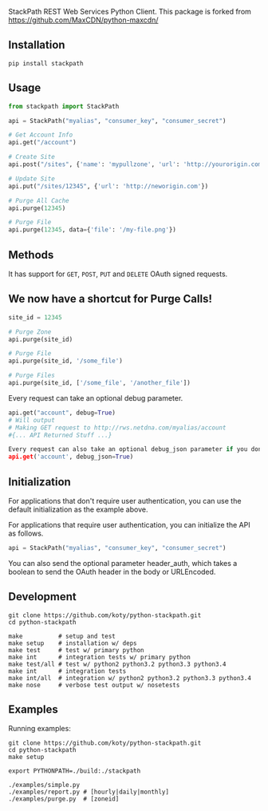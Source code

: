 StackPath REST Web Services Python Client. This package is forked from https://github.com/MaxCDN/python-maxcdn/

Installation
------------

```
pip install stackpath
```

Usage
-----

```python
from stackpath import StackPath

api = StackPath("myalias", "consumer_key", "consumer_secret")

# Get Account Info
api.get("/account")

# Create Site
api.post("/sites", {'name': 'mypullzone', 'url': 'http://yourorigin.com', 'compress': '1'})

# Update Site
api.put("/sites/12345", {'url': 'http://neworigin.com'})

# Purge All Cache
api.purge(12345)

# Purge File
api.purge(12345, data={'file': '/my-file.png'})

```

Methods
-------

It has support for `GET`, `POST`, `PUT` and `DELETE` OAuth signed requests.

We now have a shortcut for Purge Calls!
--------------------------------------

```python
site_id = 12345

# Purge Zone
api.purge(site_id)

# Purge File
api.purge(site_id, '/some_file')

# Purge Files
api.purge(site_id, ['/some_file', '/another_file'])
```

Every request can take an optional debug parameter.
```python
api.get("account", debug=True)
# Will output
# Making GET request to http://rws.netdna.com/myalias/account
#{... API Returned Stuff ...}

Every request can also take an optional debug_json parameter if you don't like the exception based errors.
api.get('account', debug_json=True)
```


Initialization
--------------

For applications that don't require user authentication,
you can use the default initialization as the example above.

For applications that require user authentication, you can
initialize the API as follows.

```python
api = StackPath("myalias", "consumer_key", "consumer_secret")
```

You can also send the optional parameter header_auth, which takes a boolean
to send the OAuth header in the body or URLEncoded.

Development
-----------

```
git clone https://github.com/koty/python-stackpath.git
cd python-stackpath

make          # setup and test
make setup    # installation w/ deps
make test     # test w/ primary python
make int      # integration tests w/ primary python
make test/all # test w/ python2 python3.2 python3.3 python3.4
make int      # integration tests
make int/all  # integration w/ python2 python3.2 python3.3 python3.4
make nose     # verbose test output w/ nosetests
```

Examples
--------

Running examples:

```
git clone https://github.com/koty/python-stackpath.git
cd python-stackpath
make setup

export PYTHONPATH=./build:./stackpath

./examples/simple.py
./examples/report.py # [hourly|daily|monthly]
./examples/purge.py  # [zoneid]
```

